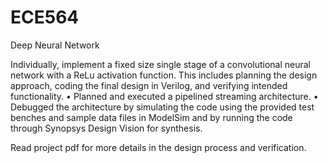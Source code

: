 # ECE564
Deep Neural Network

Individually, implement a fixed size single stage of a convolutional neural network with a ReLu activation function. This includes planning the design approach, coding the final design in Verilog, and verifying intended functionality.
•	Planned and executed a pipelined streaming architecture.
•	Debugged the architecture by simulating the code using the provided test benches and sample data files in ModelSim and by running the code through Synopsys Design Vision for synthesis. 

Read project pdf for more details in the design process and verification.

